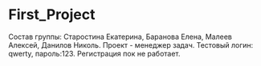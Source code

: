 # First_Project
Состав группы: Старостина Екатерина, Баранова Елена, Малеев Алексей, Данилов Николь.
Проект - менеджер задач.
Тестовый логин: qwerty, пароль:123. Регистрация пок не работает.
